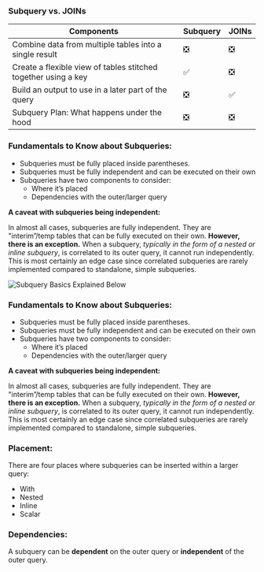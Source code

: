 ### Subquery vs. JOINs 
| **Components** | **Subquery** | **JOINs**
|--|--| --| 
Combine data from multiple tables into a single result |❎|❎
Create a flexible view of tables stitched together using a key |✅|❎
Build an output to use in a later part of the query |❎|✅
Subquery Plan: What happens under the hood |❎|❎

### Fundamentals to Know about Subqueries:

-   Subqueries must be fully placed inside parentheses.
-   Subqueries must be fully independent and can be executed on their own
-   Subqueries have two components to consider:
    -   Where it’s placed
    -   Dependencies with the outer/larger query

**A caveat with subqueries being independent:**

In almost all cases, subqueries are fully independent. They are "interim”/temp tables that can be fully executed on their own.  **However, there is an exception.**  When a subquery,  _typically in the form of a nested or inline subquery_, is correlated to its outer query, it cannot run independently. This is most certainly an edge case since correlated subqueries are rarely implemented compared to standalone, simple subqueries.

  

![Subquery Basics Explained Below](https://video.udacity-data.com/topher/2021/April/608b1e4a_screen-shot-2021-04-29-at-1.59.16-pm/screen-shot-2021-04-29-at-1.59.16-pm.png)



### Fundamentals to Know about Subqueries:

-   Subqueries must be fully placed inside parentheses.
-   Subqueries must be fully independent and can be executed on their own
-   Subqueries have two components to consider:
    -   Where it’s placed
    -   Dependencies with the outer/larger query

**A caveat with subqueries being independent:**

In almost all cases, subqueries are fully independent. They are "interim”/temp tables that can be fully executed on their own.  **However, there is an exception.**  When a subquery,  _typically in the form of a nested or inline subquery_, is correlated to its outer query, it cannot run independently. This is most certainly an edge case since correlated subqueries are rarely implemented compared to standalone, simple subqueries.

### Placement:

There are four places where subqueries can be inserted within a larger query:

-   With
-   Nested
-   Inline
-   Scalar

### Dependencies:

A subquery can be  **dependent**  on the outer query or  **independent**  of the outer query.
